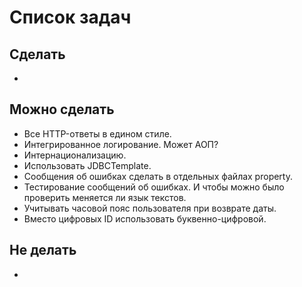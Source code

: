 # Список задач
## Сделать
*

## Можно сделать
* Все HTTP-ответы в едином стиле.
* Интегрированное логирование. Может АОП?
* Интернационализацию.
* Использовать JDBCTemplate.
* Сообщения об ошибках сделать в отдельных файлах property.
* Тестирование сообщений об ошибках. И чтобы можно было проверить меняется ли язык текстов.
* Учитывать часовой пояс пользователя при возврате даты.
* Вместо цифровых ID использовать буквенно-цифровой.

## Не делать
* 
